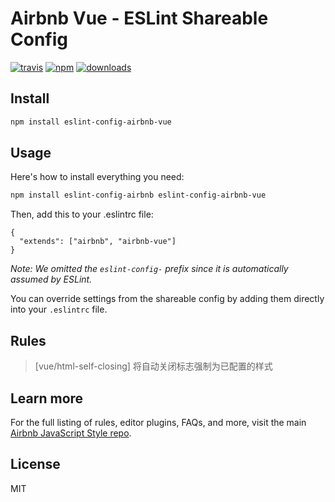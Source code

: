 # Airbnb Vue - ESLint Shareable Config
[![travis][travis-image]][travis-url]
[![npm][npm-image]][npm-url]
[![downloads][downloads-image]][downloads-url]

[travis-image]: https://img.shields.io/travis/jsdchenye/eslint-config-airbnb-vue/master.svg
[travis-url]: https://travis-ci.org/jsdchenye/eslint-config-airbnb-vue
[npm-image]: https://img.shields.io/npm/v/eslint-config-airbnb-vue.svg
[npm-url]: https://npmjs.org/package/eslint-config-airbnb-vue
[downloads-image]: https://img.shields.io/npm/dm/eslint-config-airbnb-vue.svg
[downloads-url]: https://npmjs.org/package/eslint-config-airbnb-vue

## Install

```bash
npm install eslint-config-airbnb-vue
```

## Usage

Here's how to install everything you need:

```bash
npm install eslint-config-airbnb eslint-config-airbnb-vue
```

Then, add this to your .eslintrc file:

```
{
  "extends": ["airbnb", "airbnb-vue"]
}
```

*Note: We omitted the `eslint-config-` prefix since it is automatically assumed by ESLint.*

You can override settings from the shareable config by adding them directly into your `.eslintrc` file.
## Rules
> [vue/html-self-closing] 将自动关闭标志强制为已配置的样式

## Learn more

For the full listing of rules, editor plugins, FAQs, and more, visit the main [Airbnb JavaScript Style repo](https://github.com/airbnb/javascript).

## License

MIT